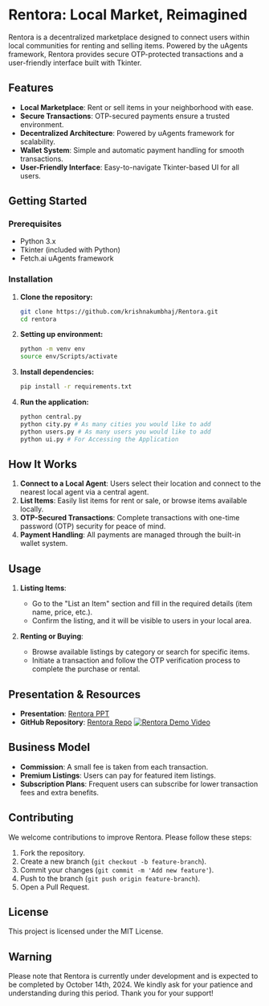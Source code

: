 # **Rentora: Local Market, Reimagined**

Rentora is a decentralized marketplace designed to connect users within local communities for renting and selling items. Powered by the uAgents framework, Rentora provides secure OTP-protected transactions and a user-friendly interface built with Tkinter.

## **Features**

- **Local Marketplace**: Rent or sell items in your neighborhood with ease.
- **Secure Transactions**: OTP-secured payments ensure a trusted environment.
- **Decentralized Architecture**: Powered by uAgents framework for scalability.
- **Wallet System**: Simple and automatic payment handling for smooth transactions.
- **User-Friendly Interface**: Easy-to-navigate Tkinter-based UI for all users.

## **Getting Started**

### **Prerequisites**

- Python 3.x
- Tkinter (included with Python)
- Fetch.ai uAgents framework

### **Installation**

1. **Clone the repository:**

   ```bash
   git clone https://github.com/krishnakumbhaj/Rentora.git
   cd rentora
   ```

2. **Setting up environment:**

    ```bash
    python -m venv env
    source env/Scripts/activate
    ```

3. **Install dependencies:**

   ```bash
   pip install -r requirements.txt
   ```

4. **Run the application:**

   ```bash
   python central.py
   python city.py # As many cities you would like to add
   python users.py # As many users you would like to add
   python ui.py # For Accessing the Application
   ```

## **How It Works**

1. **Connect to a Local Agent**: Users select their location and connect to the nearest local agent via a central agent.
2. **List Items**: Easily list items for rent or sale, or browse items available locally.
3. **OTP-Secured Transactions**: Complete transactions with one-time password (OTP) security for peace of mind.
4. **Payment Handling**: All payments are managed through the built-in wallet system.

## **Usage**

1. **Listing Items**:  
   - Go to the "List an Item" section and fill in the required details (item name, price, etc.).
   - Confirm the listing, and it will be visible to users in your local area.

2. **Renting or Buying**:  
   - Browse available listings by category or search for specific items.
   - Initiate a transaction and follow the OTP verification process to complete the purchase or rental.

## **Presentation & Resources**

- **Presentation**: [Rentora PPT](https://fetch-a-thon.my.canva.site/rentora)
- **GitHub Repository**: [Rentora Repo](https://github.com/krishnakumbhaj/Rentora)
[![Rentora Demo Video](https://img.youtube.com/vi/BOYW9prw0eY/0.jpg)](https://youtu.be/BOYW9prw0eY)

## **Business Model**

- **Commission**: A small fee is taken from each transaction.
- **Premium Listings**: Users can pay for featured item listings.
- **Subscription Plans**: Frequent users can subscribe for lower transaction fees and extra benefits.

## **Contributing**

We welcome contributions to improve Rentora. Please follow these steps:

1. Fork the repository.
2. Create a new branch (`git checkout -b feature-branch`).
3. Commit your changes (`git commit -m 'Add new feature'`).
4. Push to the branch (`git push origin feature-branch`).
5. Open a Pull Request.

## **License**

This project is licensed under the MIT License.

## **Warning**

Please note that Rentora is currently under development and is expected to be completed by October 14th, 2024. We kindly ask for your patience and understanding during this period. Thank you for your support!
